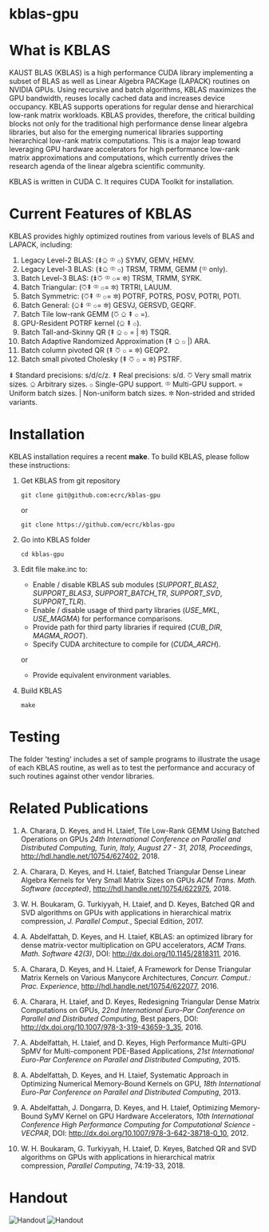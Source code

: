 # kblas-gpu

What is KBLAS
=============

KAUST BLAS (KBLAS) is a high performance CUDA library implementing a subset of BLAS as well as Linear Algebra PACKage (LAPACK) routines on NVIDIA GPUs. Using recursive and batch algorithms, KBLAS maximizes the GPU bandwidth, reuses locally cached data and increases device occupancy. KBLAS supports operations for regular dense and hierarchical low-rank matrix workloads. KBLAS provides, therefore, the critical building blocks not only for the traditional high performance dense linear algebra libraries, but also for the emerging numerical libraries supporting hierarchical low-rank matrix computations. This is a major leap toward leveraging GPU hardware accelerators for high performance low-rank matrix approximations and computations, which currently drives the research agenda of the linear algebra scientific community.

KBLAS is written in CUDA C. It requires CUDA Toolkit for installation.


Current Features of KBLAS
=========================

KBLAS provides highly optimized routines from various levels of BLAS and LAPACK, including:

1. Legacy Level-2 BLAS: (⇟⎐ ⚭ ⚬) SYMV, GEMV, HEMV.
2. Legacy Level-3 BLAS: (⇟⎐ ⚭ ⚬) TRSM, TRMM, GEMM (⚭ only).
3. Batch Level-3 BLAS: (⇟⎏ ⚭ ⚬= ✼) TRSM, TRMM, SYRK.
4. Batch Triangular: (⎏⇞ ⚭ ⚬= ✼) TRTRI, LAUUM.
5. Batch Symmetric: (⎏⇞ ⚭ ⚬= ✼) POTRF, POTRS, POSV, POTRI, POTI.
6. Batch General: (⎐⇟ ⚭ ⚬= ✼) GESVJ, GERSVD, GEQRF.
7. Batch Tile low-rank GEMM (⎏ ⎐ ⇞ ⚬ =).
8. GPU-Resident POTRF kernel (⎐ ⇞ ⚬).
9. Batch Tall-and-Skinny QR (⇞ ⎐ ⚬ = | ✼) TSQR.
10. Batch Adaptive Randomized Approximation (⇞ ⎐ ⚬ |) ARA.
11. Batch column pivoted QR (⇞ ⎏ ⚬ = ✼) GEQP2.
12. Batch small pivoted Cholesky (⇞ ⎏ ⚬ = ✼) PSTRF.

⇟ Standard precisions: s/d/c/z.
⇞ Real precisions: s/d.
⎏ Very small matrix sizes.
⎐ Arbitrary sizes.
⚬ Single-GPU support.
⚭ Multi-GPU support.
= Uniform batch sizes.
| Non-uniform batch sizes.
✼ Non-strided and strided variants.


Installation
============

KBLAS installation requires a recent **make**.
To build KBLAS, please follow these instructions:

1.  Get KBLAS from git repository

        git clone git@github.com:ecrc/kblas-gpu

    or

        git clone https://github.com/ecrc/kblas-gpu

2.  Go into KBLAS folder

        cd kblas-gpu

3.  Edit file make.inc to:
    - Enable / disable KBLAS sub modules (_SUPPORT_BLAS2_, _SUPPORT_BLAS3_, _SUPPORT_BATCH_TR_, _SUPPORT_SVD_, _SUPPORT_TLR_).
    - Enable / disable usage of third party libraries (_USE_MKL_, _USE_MAGMA_) for performance comparisons.
    - Provide path for third party libraries if required (_CUB_DIR_, _MAGMA_ROOT_).
    - Specify CUDA architecture to compile for (_CUDA_ARCH_).

    or

    - Provide equivalent environment variables.

4.  Build KBLAS

        make


Testing
=======

The folder 'testing' includes a set of sample programs to illustrate the usage of each KBLAS routine, as well as to test the performance 
and accuracy of such routines against other vendor libraries.


Related Publications
====================

1. A. Charara, D. Keyes, and H. Ltaief, Tile Low-Rank GEMM Using Batched Operations on GPUs
*24th International Conference on Parallel and Distributed Computing, Turin, Italy, August 27 - 31, 2018, Proceedings*, http://hdl.handle.net/10754/627402, 2018.

2. A. Charara, D. Keyes, and H. Ltaief, Batched Triangular Dense Linear Algebra Kernels for Very Small Matrix Sizes on GPUs
*ACM Trans. Math. Software (accepted)*, http://hdl.handle.net/10754/622975, 2018.

3. W. H. Boukaram, G. Turkiyyah, H. Ltaief, and D. Keyes, Batched QR and SVD algorithms on GPUs with applications in hierarchical matrix 
compression, *J. Parallel Comput.*, Special Edition, 2017.

4. A. Abdelfattah, D. Keyes, and H. Ltaief, KBLAS: an optimized library for dense matrix-vector multiplication on GPU accelerators, *ACM 
Trans. Math. Software 42(3)*, DOI: http://dx.doi.org/10.1145/2818311, 2016.
 
5. A. Charara, D. Keyes, and H. Ltaief, A Framework for Dense Triangular Matrix Kernels on Various Manycore Architectures, *Concurr. 
Comput.: Prac. Experience*, http://hdl.handle.net/10754/622077, 2016.

6. A. Charara, H. Ltaief, and D. Keyes, Redesigning Triangular Dense Matrix Computations on GPUs, *22nd International Euro-Par Conference 
on Parallel and Distributed Computing*, Best papers, DOI: http://dx.doi.org/10.1007/978-3-319-43659-3_35, 2016.

7. A. Abdelfattah, H. Ltaief, and D. Keyes, High Performance Multi-GPU SpMV for Multi-component PDE-Based Applications, *21st 
International Euro-Par Conference on Parallel and Distributed Computing*, 2015.

8. A. Abdelfattah, D. Keyes, and H. Ltaief, Systematic Approach in Optimizing Numerical Memory-Bound Kernels on GPU, *18th 
International Euro-Par Conference on Parallel and Distributed Computing*, 2013.

9. A. Abdelfattah, J. Dongarra, D. Keyes, and H. Ltaief, Optimizing Memory-Bound SyMV Kernel on GPU Hardware Accelerators, *10th 
International Conference High Performance Computing for Computational Science - VECPAR*, DOI: http://dx.doi.org/10.1007/978-3-642-38718-0_10, 2012.

10. W. H. Boukaram, G. Turkiyyah, H. Ltaief, D. Keyes, Batched QR and SVD algorithms on GPUs with applications in hierarchical matrix compression, *Parallel Computing*, 74:19-33, 2018.

Handout
=======
![Handout](docs/KBLAS_handout2.png)
![Handout](docs/KBLAS_handout.png)
